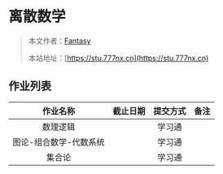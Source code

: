 # 离散数学

> 本文作者：[Fantasy](https://www.777nx.cn/personal/about/)
>
> 本站地址：[https://stu.777nx.cn](https://stu.777nx.cn)

## 作业列表

|        作业名称        | 截止日期 | 提交方式 | 备注 |
| :--------------------: | :------: | :------: | :--: |
|        数理逻辑        |          |  学习通  |      |
| 图论-组合数学-代数系统 |          |  学习通  |      |
|         集合论         |          |  学习通  |      |
